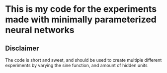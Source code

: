 # This is my code for the experiments made with minimally parameterized neural networks

## Disclaimer
The code is short and sweet, and should be used to create multiple different experiments by varying the sine function, and amount of hidden units
